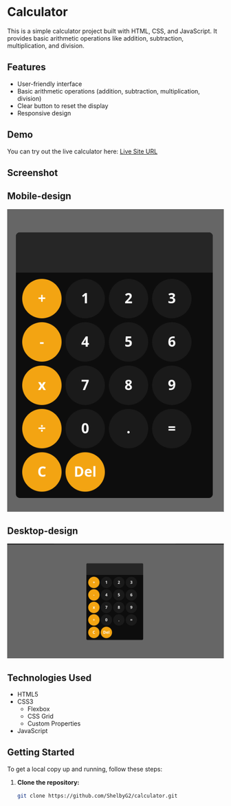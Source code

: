 # Calculator

This is a simple calculator project built with HTML, CSS, and JavaScript. It provides basic arithmetic operations like addition, subtraction, multiplication, and division.

## Features

- User-friendly interface
- Basic arithmetic operations (addition, subtraction, multiplication, division)
- Clear button to reset the display
- Responsive design

## Demo

You can try out the live calculator here: [Live Site URL](https://calculator-blond-omega-43.vercel.app/)



## Screenshot
## Mobile-design

![Calculator Screenshot](./images/mobile-design.png)
## Desktop-design
![Calculator Screenshot](./images/desktop-design.png)
## Technologies Used

- HTML5
- CSS3
  - Flexbox
  - CSS Grid
  - Custom Properties
- JavaScript

## Getting Started

To get a local copy up and running, follow these steps:

1. **Clone the repository:**
   ```bash
   git clone https://github.com/ShelbyG2/calculator.git
   ```
